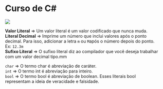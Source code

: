 # Curso de C#

<img src="./C#.png">

<b>Valor Literal</b> => Um valor literal é um valor codificado que nunca muda.<br>
<b>Literal Decimal</b> => Imprime um número que inclui valores após o ponto decimal. Para isso, adicionar a letra `m` ou `M`após o número depois do ponto. Ex: `12.3m`<br>
<b>Sufixo Literal</b> => O sufixo literal diz ao compilador que você deseja trabalhar com um valor decimal tipo.mm<br>

`char` => O termo char é abreviação de caráter.<br>
`int` => O termo int é abreviação para inteiro.<br>
`bool` => O termo bool é abreviação de boolean. Esses literais bool representam a ideia de veracidade e falsidade.<br>
